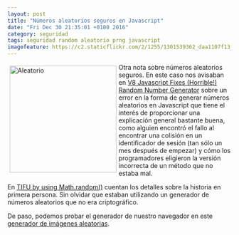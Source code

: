 ```yaml
---
layout: post
title: "Números aleatorios seguros en Javascript"
date: "Fri Dec 30 21:35:01 +0100 2016"
category: seguridad
tags: seguridad random aleatorio prng javascript
imagefeature: https://c2.staticflickr.com/2/1255/1301539362_daa1107f13_m.jpg
---
```





<a href="https://www.flickr.com/photos/fernand0/152110645" title="Aleatorio"><img src="https://c1.staticflickr.com/1/49/152110645_43aafcb33c_m.jpg" width="240"  alt="Aleatorio" style="float:left; margin:5px"></a>
Otra nota sobre números aleatorios seguros. En este caso nos avisaban en [V8 Javascript Fixes (Horrible!) Random Number Generator](http://hackaday.com/2015/12/28/v8-javascript-fixes-horrible-random-number-generator/) sobre un error en la forma de generar números aleatorios en Javascript que tiene el interés de proporcionar una explicación general bastante buena, como alguien encontró el fallo al encontrar una colisión en un identificador de sesión (tan sólo un mes después de empezar) y cómo los programadores eligieron la versión incorrecta de un método que no estaba mal.

En [TIFU by using Math.random()](https://medium.com/@betable/tifu-by-using-math-random-f1c308c4fd9d) cuentan los detalles sobre la historia en primera persona. Sin olvidar que estaban utilizando un generador de números aleatorios que no era criptográfico.

De paso, podemos probar el generador de nuestro navegador en este [generador de imágenes aleatorias](http://bl.ocks.org/mmalone/bf59aa2e44c44dde78ac).
